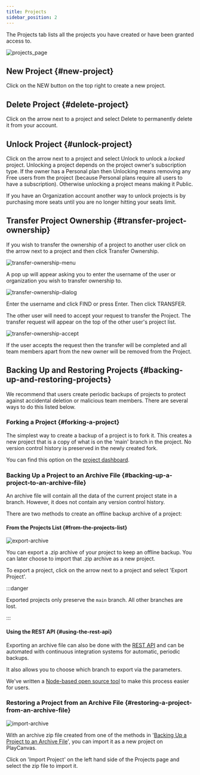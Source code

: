 ```yaml
---
title: Projects
sidebar_position: 2
---
```


The Projects tab lists all the projects you have created or have been granted access to.

![projects_page](/img/user-manual/profile/profile.png "Projects")

## New Project {#new-project}

Click on the NEW button on the top right to create a new project.

## Delete Project {#delete-project}

Click on the arrow next to a project and select Delete to permanently delete it from your account.

## Unlock Project {#unlock-project}

Click on the arrow next to a project and select Unlock to unlock a *locked* project. Unlocking a project depends on the project owner's subscription type. If the owner has a Personal plan then Unlocking means removing any Free users from the project (because Personal plans require all users to have a subscription). Otherwise unlocking a project means making it Public.

If you have an Organization account another way to unlock projects is by purchasing more seats until you are no longer hitting your seats limit.

## Transfer Project Ownership {#transfer-project-ownership}

If you wish to transfer the ownership of a project to another user click on the arrow next to a project and then click Transfer Ownership.

![transfer-ownership-menu](/img/user-manual/profile/projects/transfer-ownership-menu.png)

A pop up will appear asking you to enter the username of the user or organization you wish to transfer ownership to.

![transfer-ownership-dialog](/img/user-manual/profile/projects/transfer-ownership-dialog.png)

Enter the username and click FIND or press Enter. Then click TRANSFER.

The other user will need to accept your request to transfer the Project. The transfer request will appear on the top of the other user's project list.

![transfer-ownership-accept](/img/user-manual/profile/projects/transfer-ownership-accept.png)

If the user accepts the request then the transfer will be completed and all team members apart from the new owner will be removed from the Project.

## Backing Up and Restoring Projects {#backing-up-and-restoring-projects}

We recommend that users create periodic backups of projects to protect against accidental deletion or malicious team members. There are several ways to do this listed below.

### Forking a Project {#forking-a-project}

The simplest way to create a backup of a project is to fork it. This creates a new project that is a copy of what is on the 'main' branch in the project. No version control history is preserved in the newly created fork.

You can find this option on the [project dashboard][7].

### Backing Up a Project to an Archive File {#backing-up-a-project-to-an-archive-file}

An archive file will contain all the data of the current project state in a branch. However, it does not contain any version control history.

There are two methods to create an offline backup archive of a project:

#### From the Projects List {#from-the-projects-list}

![export-archive](/img/user-manual/profile/projects/export-archive-button.jpg)

You can export a .zip archive of your project to keep an offline backup. You can later choose to import that .zip archive as a new project.

To export a project, click on the arrow next to a project and select 'Export Project'.

:::danger

Exported projects only preserve the `main` branch. All other branches are lost.

:::

#### Using the REST API {#using-the-rest-api}

Exporting an archive file can also be done with the [REST API][8] and can be automated with continuous integration systems for automatic, periodic backups.

It also allows you to choose which branch to export via the parameters.

We've written a [Node-based open source tool][9] to make this process easier for users.

### Restoring a Project from an Archive File {#restoring-a-project-from-an-archive-file}

![import-archive](/img/user-manual/profile/projects/import-archive-button.jpg)

With an archive zip file created from one of the methods in '[Backing Up a Project to an Archive File](#backing-up-a-project-to-an-archive-file)', you can import it as a new project on PlayCanvas.

Click on 'Import Project' on the left hand side of the Projects page and select the zip file to import it.

[7]: /user-manual/dashboard/header/
[8]: /user-manual/api/project-archive/
[9]: https://github.com/playcanvas/playcanvas-rest-api-tools#archiving-a-project
